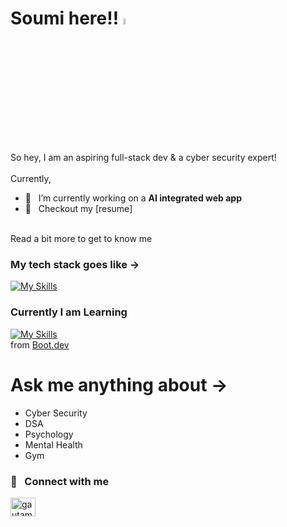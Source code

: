
# Soumi here!! <a href="https://www.gautamkrishnar.com/"><img src="https://media.giphy.com/media/hvRJCLFzcasrR4ia7z/giphy.gif" width="5%"></a>

So hey, I am an aspiring full-stack dev & a cyber security expert! 
<br> <br>
Currently,
<br>
- 🔭 &nbsp; I’m currently working on a  **AI integrated web app**
- 📝 &nbsp; Checkout my [resume]
<br>
Read a bit more to get to know me 

### My tech stack goes like ->

[![My Skills](https://skillicons.dev/icons?i=c,java,py,atom,css,figma,html,js,ai,linux,ubuntu,git,github)](https://skillicons.dev) 

### Currently I am Learning
[![My Skills](https://skillicons.dev/icons?i=c,java,py,atom,css,figma,html,js,ai,linux,ubuntu,git,github)](https://skillicons.dev) 
<br>
from [Boot.dev](https://www.boot.dev/tracks/backend)

# Ask me anything about -> 
- Cyber Security
- DSA
- Psychology
- Mental Health
- Gym
  
### 🔗 &nbsp; Connect with me
<p align="left">

<a href="https://linkedin.com/in/soumi-ghosh-7129012a5?" target="blank"><img align="center" src="https://raw.githubusercontent.com/rahuldkjain/github-profile-readme-generator/master/src/images/icons/Social/linked-in-alt.svg" alt="gautamkrishnar" height="30" width="40" /></a>


